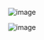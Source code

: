 ![image](https://github.com/Ahmedtayel22/Digital-IC-Design/assets/105231666/ff99df8b-ffbe-49e6-b08e-151740367606)


![image](https://github.com/Ahmedtayel22/Digital-IC-Design/assets/105231666/7d965243-92d6-41cb-bebe-ac8e7fa977de)

